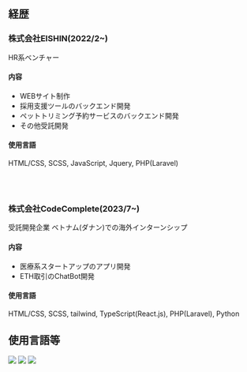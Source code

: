 ## 経歴
### 株式会社EISHIN(2022/2~)
HR系ベンチャー

#### 内容
- WEBサイト制作
- 採用支援ツールのバックエンド開発
- ペットトリミング予約サービスのバックエンド開発
- その他受託開発

#### 使用言語
HTML/CSS, SCSS, JavaScript, Jquery, PHP(Laravel)

<br />
<br />

### 株式会社CodeComplete(2023/7~)
受託開発企業
ベトナム(ダナン)での海外インターンシップ

#### 内容
- 医療系スタートアップのアプリ開発
- ETH取引のChatBot開発

#### 使用言語
HTML/CSS, SCSS, tailwind, TypeScript(React.js), PHP(Laravel), Python

## 使用言語等
![](http://github-profile-summary-cards.vercel.app/api/cards/profile-details?username=yuta-2001&theme=algolia)
![](http://github-profile-summary-cards.vercel.app/api/cards/repos-per-language?username=yuta-2001&theme=algolia)
![](http://github-profile-summary-cards.vercel.app/api/cards/most-commit-language?username=yuta-2001&theme=algolia)
